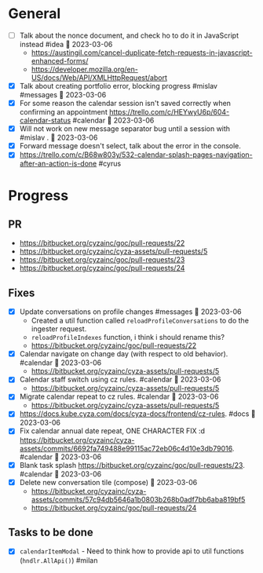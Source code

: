 # General

- [ ] Talk about the nonce document, and check ho to do it in JavaScript instead #idea 📅 2023-03-06
	- https://austingil.com/cancel-duplicate-fetch-requests-in-javascript-enhanced-forms/
	- https://developer.mozilla.org/en-US/docs/Web/API/XMLHttpRequest/abort
- [x] Talk about creating portfolio error, blocking progress #mislav #messages 📅 2023-03-06
- [x] For some reason the calendar session isn't saved correctly when confirming an appointment https://trello.com/c/HEYwyU6p/604-calendar-status #calendar 📅 2023-03-06
- [x] Will not work on new message separator bug until a session with #mislav . 📅 2023-03-06
- [x] Forward message doesn't select, talk about the error in the console.
- [x] https://trello.com/c/B68w803y/532-calendar-splash-pages-navigation-after-an-action-is-done #cyrus

# Progress

## PR

- https://bitbucket.org/cyzainc/goc/pull-requests/22 
- https://bitbucket.org/cyzainc/cyza-assets/pull-requests/5
- https://bitbucket.org/cyzainc/goc/pull-requests/23
- https://bitbucket.org/cyzainc/goc/pull-requests/24

## Fixes

- [x] Update conversations on profile changes #messages 📅 2023-03-06
	- Created a util function called `reloadProfileConversations` to do the ingester request.
	- `reloadProfileIndexes` function, i think i should rename this?
	- https://bitbucket.org/cyzainc/goc/pull-requests/22
- [x] Calendar navigate on change day (with respect to old behavior). #calendar 📅 2023-03-06
	- https://bitbucket.org/cyzainc/cyza-assets/pull-requests/5
- [x] Calendar staff switch using cz rules. #calendar 📅 2023-03-06
	- https://bitbucket.org/cyzainc/cyza-assets/pull-requests/5
- [x] Migrate calendar repeat to cz rules. #calendar 📅 2023-03-06
	- https://bitbucket.org/cyzainc/cyza-assets/pull-requests/5
- [x] https://docs.kube.cyza.com/docs/cyza-docs/frontend/cz-rules. #docs 📅 2023-03-06
- [x] Fix calendar annual date repeat, ONE CHARACTER FIX :d https://bitbucket.org/cyzainc/cyza-assets/commits/6692fa749488e99115ac72eb06c4d10e3db79016. #calendar 📅 2023-03-06
- [x] Blank task splash https://bitbucket.org/cyzainc/goc/pull-requests/23. #calendar 📅 2023-03-06
- [x] Delete new conversation tile (compose) 📅 2023-03-06
	- https://bitbucket.org/cyzainc/cyza-assets/commits/57c94db5646a1b0803b268b0adf7bb6aba819bf5
	- https://bitbucket.org/cyzainc/goc/pull-requests/24

## Tasks to be done

- [x] `calendarItemModal` - Need to think how to provide api to util functions (`hndlr.AllApi()`) #milan
